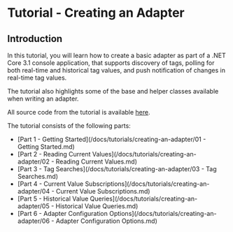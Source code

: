 # Tutorial - Creating an Adapter

## Introduction

In this tutorial, you will learn how to create a basic adapter as part of a .NET Core 3.1 console application, that supports discovery of tags, polling for both real-time and historical tag values, and push notification of changes in real-time tag values.

The tutorial also highlights some of the base and helper classes available when writing an adapter. 

All source code from the tutorial is available [here](/examples/tutorials/creating-an-adapter).

The tutorial consists of the following parts:

- [Part 1 - Getting Started](/docs/tutorials/creating-an-adapter/01 - Getting Started.md)
- [Part 2 - Reading Current Values](/docs/tutorials/creating-an-adapter/02 - Reading Current Values.md)
- [Part 3 - Tag Searches](/docs/tutorials/creating-an-adapter/03 - Tag Searches.md)
- [Part 4 - Current Value Subscriptions](/docs/tutorials/creating-an-adapter/04 - Current Value Subscriptions.md)
- [Part 5 - Historical Value Queries](/docs/tutorials/creating-an-adapter/05 - Historical Value Queries.md)
- [Part 6 - Adapter Configuration Options](/docs/tutorials/creating-an-adapter/06 - Adapter Configuration Options.md)
